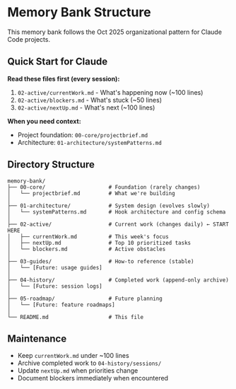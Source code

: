 # Memory Bank Structure

This memory bank follows the Oct 2025 organizational pattern for Claude Code projects.

## Quick Start for Claude

**Read these files first (every session):**
1. `02-active/currentWork.md` - What's happening now (~100 lines)
2. `02-active/blockers.md` - What's stuck (~50 lines)
3. `02-active/nextUp.md` - What's next (~100 lines)

**When you need context:**
- Project foundation: `00-core/projectbrief.md`
- Architecture: `01-architecture/systemPatterns.md`

## Directory Structure

```
memory-bank/
├── 00-core/                    # Foundation (rarely changes)
│   └── projectbrief.md         # What we're building
│
├── 01-architecture/            # System design (evolves slowly)
│   └── systemPatterns.md       # Hook architecture and config schema
│
├── 02-active/                  # Current work (changes daily) ← START HERE
│   ├── currentWork.md          # This week's focus
│   ├── nextUp.md               # Top 10 prioritized tasks
│   └── blockers.md             # Active obstacles
│
├── 03-guides/                  # How-to reference (stable)
│   └── [Future: usage guides]
│
├── 04-history/                 # Completed work (append-only archive)
│   └── [Future: session logs]
│
├── 05-roadmap/                 # Future planning
│   └── [Future: feature roadmaps]
│
└── README.md                   # This file
```

## Maintenance

- Keep `currentWork.md` under ~100 lines
- Archive completed work to `04-history/sessions/`
- Update `nextUp.md` when priorities change
- Document blockers immediately when encountered
